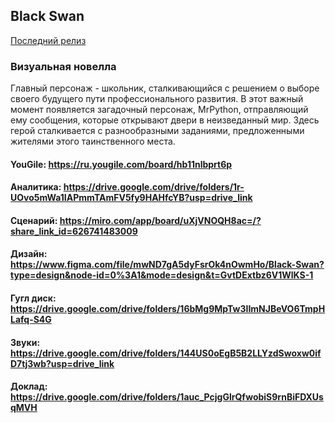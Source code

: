 ## Black Swan

[Последний релиз](https://disk.yandex.ru/d/DUn9YAaooeXUoQ)

### Визуальная новелла

Главный персонаж - школьник, сталкивающийся с решением о выборе своего будущего пути профессионального развития. В этот важный момент появляется загадочный персонаж, 
MrPython, отправляющий ему сообщения, которые открывают двери в неизведанный мир. Здесь герой сталкивается с разнообразными заданиями, предложенными жителями этого таинственного места.

#### YouGile: https://ru.yougile.com/board/hb11nlbprt6p

#### Аналитика: https://drive.google.com/drive/folders/1r-UOvo5mWa1IAPmmTAmFV5fy9HAHfcYB?usp=drive_link

#### Сценарий: https://miro.com/app/board/uXjVNOQH8ac=/?share_link_id=626741483009

#### Дизайн: https://www.figma.com/file/mwND7gA5dyFsrOk4nOwmHo/Black-Swan?type=design&node-id=0%3A1&mode=design&t=GvtDExtbz6V1WlKS-1

#### Гугл диск: https://drive.google.com/drive/folders/16bMg9MpTw3IImNJBeVO6TmpHLafq-S4G

#### Звуки: https://drive.google.com/drive/folders/144US0oEgB5B2LLYzdSwoxw0ifD7tj3wb?usp=drive_link

#### Доклад: https://drive.google.com/drive/folders/1auc_PcjgGlrQfwobiS9rnBiFDXUsqMVH
